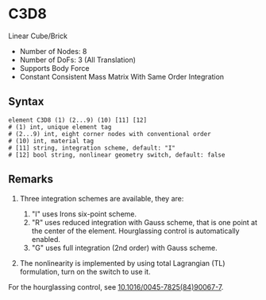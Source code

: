 # C3D8

Linear Cube/Brick

* Number of Nodes: 8
* Number of DoFs: 3 (All Translation)
* Supports Body Force
* Constant Consistent Mass Matrix With Same Order Integration

## Syntax

```
element C3D8 (1) (2...9) (10) [11] [12]
# (1) int, unique element tag
# (2...9) int, eight corner nodes with conventional order
# (10) int, material tag
# [11] string, integration scheme, default: "I"
# [12] bool string, nonlinear geometry switch, default: false
```

## Remarks

1. Three integration schemes are available, they are:

    1. "I" uses Irons six-point scheme.
    2. "R" uses reduced integration with Gauss scheme, that is one point at the center of the element. Hourglassing
       control is automatically enabled.
    3. "G" uses full integration (2nd order) with Gauss scheme.

2. The nonlinearity is implemented by using total Lagrangian (TL) formulation, turn on the switch to use it.

For the hourglassing control, see [10.1016/0045-7825(84)90067-7](https://doi.org/10.1016/0045-7825(84)90067-7).

